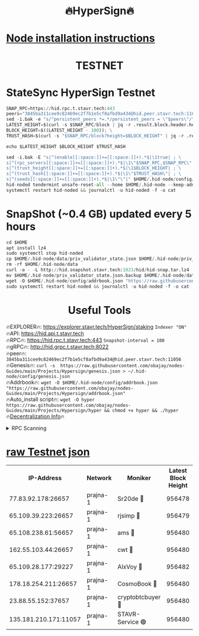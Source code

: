 <h1 align="center"> 🔥HyperSign🔥</h1>

[Node installation instructions](https://github.com/obajay/nodes-Guides/tree/main/Projects/Hypersign)
=

<h1 align="center"> TESTNET</h1>

# StateSync HyperSign Testnet
```python
SNAP_RPC=https://hid.rpc.t.stavr.tech:443
peers="3845ba311cee9c82469ec2f7b1e5cf8afbd9a434@hid.peer.stavr.tech:11056"
sed -i.bak -e "s/^persistent_peers *=.*/persistent_peers = \"$peers\"/" $HOME/.hid-node/config/config.toml
LATEST_HEIGHT=$(curl -s $SNAP_RPC/block | jq -r .result.block.header.height); \
BLOCK_HEIGHT=$((LATEST_HEIGHT - 100)); \
TRUST_HASH=$(curl -s "$SNAP_RPC/block?height=$BLOCK_HEIGHT" | jq -r .result.block_id.hash)

echo $LATEST_HEIGHT $BLOCK_HEIGHT $TRUST_HASH

sed -i.bak -E "s|^(enable[[:space:]]+=[[:space:]]+).*$|\1true| ; \
s|^(rpc_servers[[:space:]]+=[[:space:]]+).*$|\1\"$SNAP_RPC,$SNAP_RPC\"| ; \
s|^(trust_height[[:space:]]+=[[:space:]]+).*$|\1$BLOCK_HEIGHT| ; \
s|^(trust_hash[[:space:]]+=[[:space:]]+).*$|\1\"$TRUST_HASH\"| ; \
s|^(seeds[[:space:]]+=[[:space:]]+).*$|\1\"\"|" $HOME/.hid-node/config/config.toml
hid-noded tendermint unsafe-reset-all --home $HOME/.hid-node --keep-addr-book
systemctl restart hid-noded && journalctl -u hid-noded -f -o cat
```
# SnapShot (~0.4 GB) updated every 5 hours
```python
cd $HOME
apt install lz4
sudo systemctl stop hid-noded
cp $HOME/.hid-node/data/priv_validator_state.json $HOME/.hid-node/priv_validator_state.json.backup
rm -rf $HOME/.hid-node/data
curl -o - -L http://hid.snapshot.stavr.tech:1023/hid/hid-snap.tar.lz4 | lz4 -c -d - | tar -x -C $HOME/.hid-node --strip-components 2
mv $HOME/.hid-node/priv_validator_state.json.backup $HOME/.hid-node/data/priv_validator_state.json
wget -O $HOME/.hid-node/config/addrbook.json "https://raw.githubusercontent.com/obajay/nodes-Guides/main/Projects/Hypersign/addrbook.json"
sudo systemctl restart hid-noded && journalctl -u hid-noded -f -o cat
```

 <h1 align="center"> Useful Tools</h1>

🔥EXPLORER🔥:      https://explorer.stavr.tech/HyperSign/staking        `Indexer "ON"` \
🔥API:             https://hid.api.t.stavr.tech \
🔥RPC🔥:           https://hid.rpc.t.stavr.tech:443              `Snapshot-interval = 100` \
🔥gRPC🔥:          http://hid.grpc.t.stavr.tech:8022 \
🔥peer🔥:          `3845ba311cee9c82469ec2f7b1e5cf8afbd9a434@hid.peer.stavr.tech:11056` \
🔥Genesis🔥:     ```curl -s  https://raw.githubusercontent.com/obajay/nodes-Guides/main/Projects/Hypersign/genesis.json > ~/.hid-node/config/genesis.json``` \
🔥Addrbook🔥:    ```wget -O $HOME/.hid-node/config/addrbook.json "https://raw.githubusercontent.com/obajay/nodes-Guides/main/Projects/Hypersign/addrbook.json"``` \
🔥Auto_install script🔥: ```wget -O hyper https://raw.githubusercontent.com/obajay/nodes-Guides/main/Projects/Hypersign/hyper && chmod +x hyper && ./hyper``` \
🔥[Decentralization Info](https://github.com/obajay/StateSync-snapshots/tree/main/Projects/Hypersign/Decentralization)🔥

<details>
<summary>RPC Scanning</summary>

<h2 align="center"> We scan nodes in real time every 4 hours. And we provide the final result of RPC endpoints.
We cannot influence the operation of these nodes in any way. </h2>


```python
If Voting Power is higher than 0 --> then the Node is a validator of the network and may be subject to attack and be a potential threat to the chain.
```
```python
We marked such validators with a red symbol
```

</details>

[raw Testnet json](https://rpc-check.hypert.stavr.tech/hypert/rpc-hypert-result.json)
=

<table><tr><th>IP-Address</th><th>Network</th><th>Moniker</th><th>Latest Block Height</th><th>Earliest Block Height</th><th>Catching Up</th><th>Tx Index</th><th>Voting Power</th><th>Scan Time</th></tr><tr><td>77.83.92.178:26657</td><td>prajna-1</td><td>Sr20de 🔴</td><td>956478</td><td>1</td><td>False</td><td>on</td><td>1080256</td><td>2024-02-22T01:45:42.391493538UTC</td></tr><tr><td>65.109.39.223:26657</td><td>prajna-1</td><td>rjsimp 🔴</td><td>956479</td><td>1</td><td>False</td><td>on</td><td>1221035</td><td>2024-02-22T01:45:44.740127533UTC</td></tr><tr><td>65.108.238.61:56657</td><td>prajna-1</td><td>ams 🔴</td><td>956480</td><td>1</td><td>False</td><td>on</td><td>1261310</td><td>2024-02-22T01:45:51.554525412UTC</td></tr><tr><td>162.55.103.44:26657</td><td>prajna-1</td><td>cwt 🔴</td><td>956480</td><td>1</td><td>False</td><td>on</td><td>989833</td><td>2024-02-22T01:45:54.170354954UTC</td></tr><tr><td>65.109.28.177:29227</td><td>prajna-1</td><td>AlxVoy 🔴</td><td>956482</td><td>1</td><td>False</td><td>on</td><td>1073855</td><td>2024-02-22T01:46:03.075649208UTC</td></tr><tr><td>178.18.254.211:26657</td><td>prajna-1</td><td>CosmoBook 🔴</td><td>956480</td><td>108201</td><td>False</td><td>on</td><td>990495</td><td>2024-02-22T01:45:51.236006608UTC</td></tr><tr><td>23.88.55.152:37657</td><td>prajna-1</td><td>cryptobtcbuyer 🔴</td><td>956480</td><td>856480</td><td>False</td><td>on</td><td>1248150</td><td>2024-02-22T01:45:54.501164340UTC</td></tr><tr><td>135.181.210.171:11057</td><td>prajna-1</td><td>STAVR-Service 🟢</td><td>956480</td><td>955601</td><td>False</td><td>on</td><td>0</td><td>2024-02-22T01:45:51.886722800UTC</td></tr></table>
